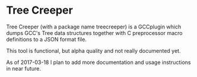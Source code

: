 # Tree Creeper

Tree Creeper (with a package name treecreeper) is a GCCplugin which dumps GCC's Tree data structures together with C preprocessor macro definitions to a JSON format file.

This tool is functional, but alpha quality and not really documented yet.

As of 2017-03-18 I plan to add more documentation and usage instructions in near future.
